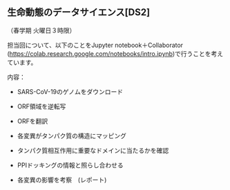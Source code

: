 ## 生命動態のデータサイエンス[DS2]
（春学期 火曜日３時限）



担当回について、以下のことをJupyter notebook＋Collaborator (https://colab.research.google.com/notebooks/intro.ipynb)で行うことを考えています。

内容：

- SARS-CoV-19のゲノムをダウンロード
- ORF領域を逆転写
- ORFを翻訳
- 各変異がタンパク質の構造にマッピング

- タンパク質相互作用に重要なドメインに当たるかを確認
- PPIドッキングの情報と照らし合わせる
- 各変異の影響を考察　(レポート)
